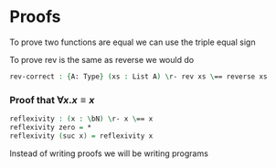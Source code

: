 # Proofs
To prove two functions are equal we can use the triple equal sign

To prove rev is the same as reverse we would do
```Agda
rev-correct : {A: Type} (xs : List A) \r- rev xs \== reverse xs
```

### Proof that $\forall x. x \equiv x$
```Agda
reflexivity : (x : \bN) \r- x \== x
reflexivity zero = *
reflexivity (suc x) = reflexivity x
```

Instead of writing proofs we will be writing programs

